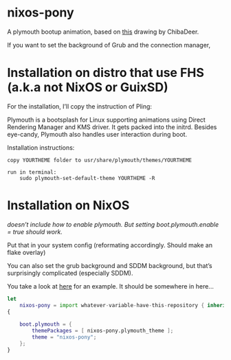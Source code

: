 # nixos-pony
A plymouth bootup animation, based on [this](https://derpibooru.org/images/2565596?q=oc%3Anixos) drawing by ChibaDeer.

If you want to set the background of Grub and the connection manager, 
# Installation on distro that use FHS (a.k.a not NixOS or GuixSD)
For the installation, I’ll copy the instruction of Pling:

Plymouth is a bootsplash for Linux supporting animations using Direct Rendering Manager and KMS driver. It gets packed into the initrd. Besides eye-candy, Plymouth also handles user interaction during boot.

Installation instructions:

    copy YOURTHEME folder to usr/share/plymouth/themes/YOURTHEME

    run in terminal:
        sudo plymouth-set-default-theme YOURTHEME -R

# Installation on NixOS

*doesn’t include how to enable plymouth. But setting boot.plymouth.enable = true should work.*

Put that in your system config (reformating accordingly. Should make an flake overlay)

You can also set the grub background and SDDM background, but that’s surprisingly complicated (especially SDDM).

You take a look at [here](framagit.org/marius851000/nix-home-config) for an example. It should be somewhere in here...

```nix
let
    nixos-pony = import whatever-variable-have-this-repository { inherit pkgs; };
{
    
    boot.plymouth = {
        themePackages = [ nixos-pony.plymouth_theme ];
        theme = "nixos-pony";
    };
}